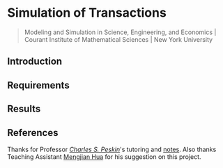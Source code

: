 # Simulation of Transactions

> Modeling and Simulation in Science, Engineering, and Economics | Courant Institute of Mathematical Sciences | New York University

## Introduction

## Requirements

## Results

## References

Thanks for Professor [*Charles S. Peskin*](https://www.math.nyu.edu/~peskin/)'s tutoring and [notes](https://www.math.nyu.edu/~peskin/modsim_lecture_notes/index.html). Also thanks Teaching Assistant [Mengjian Hua](mh5113@nyu.edu) for his suggestion on this project.